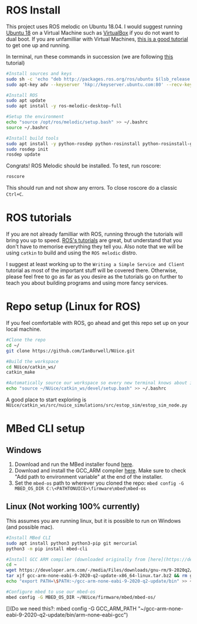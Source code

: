 # ROS Install

This project uses ROS melodic on Ubuntu 18.04. I would suggest running [Ubuntu 18](https://releases.ubuntu.com/18.04.5/) on a Virtual Machine such as [VirtualBox](https://www.virtualbox.org/wiki/Downloads) if you do not want to dual boot. If you are unfamilliar with Virtual Machines, [this is a good tutorial](https://linuxhint.com/install_ubuntu_18-04_virtualbox/) to get one up and running.

In terminal, run these commands in succession (we are following [this](http://wiki.ros.org/melodic/Installation) tutorial)
```bash
#Install sources and keys
sudo sh -c 'echo "deb http://packages.ros.org/ros/ubuntu $(lsb_release -sc) main" > /etc/apt/sources.list.d/ros-latest.list'
sudo apt-key adv --keyserver 'hkp://keyserver.ubuntu.com:80' --recv-key C1CF6E31E6BADE8868B172B4F42ED6FBAB17C654

#Install ROS
sudo apt update
sudo apt install -y ros-melodic-desktop-full

#Setup the environment
echo "source /opt/ros/melodic/setup.bash" >> ~/.bashrc
source ~/.bashrc

#Install build tools
sudo apt install -y python-rosdep python-rosinstall python-rosinstall-generator python-wstool build-essential
sudo rosdep init
rosdep update
```

Congrats! ROS Melodic should be installed. To test, run roscore:
```bash
roscore
```
This should run and not show any errors. To close roscore do a classic `Ctrl+C`.

# ROS tutorials
If you are not already familliar with ROS, running through the tutorials will bring you up to speed. [ROS's tutorials](http://wiki.ros.org/ROS/Tutorials/InstallingandConfiguringROSEnvironment) are great, but understand that you don't have to memorise everything they tell you. Also note that we will be using `catkin` to build and using the `ROS melodic` distro.

I suggest at least working up to the `Writing a Simple Service and Client` tutorial as most of the important stuff will be covered there. Otherwise, please feel free to go as far as you desire as the tutorials go on further to teach you about building programs and using more fancy services.

# Repo setup (Linux for ROS)
If you feel comfortable with ROS, go ahead and get this repo set up on your local machine.

```bash
#Clone the repo
cd ~/
git clone https://github.com/IanBurwell/NUice.git

#Build the workspace
cd NUice/catkin_ws/
catkin_make

#Automatically source our workspace so every new terminal knows about it
echo "source ~/NUice/catkin_ws/devel/setup.bash" >> ~/.bashrc
```

A good place to start exploring is `NUice/catkin_ws/src/nuice_simulations/src/estop_sim/estop_sim_node.py`

# MBed CLI setup
## Windows
1. Download and run the MBed installer found [here](https://github.com/ARMmbed/mbed-cli-windows-installer/releases/latest).
2. Download and install the GCC_ARM compiler [here](https://developer.arm.com/tools-and-software/open-source-software/developer-tools/gnu-toolchain/gnu-rm/downloads). Make sure to check "Add path to environment variable" at the end of the installer.
3. Set the `mbed-os` path to wherever you cloned the repo: `mbed config -G MBED_OS_DIR C:\<PATHTONUICE>\firmware\mbed\mbed-os`

## Linux (Not working 100% currently)
This assumes you are running linux, but it is possible to run on Windows (and possible mac).
```bash
#Install MBed CLI
sudo apt install python3 python3-pip git mercurial
python3 -m pip install mbed-cli

#Install GCC ARM compiler (downloaded originally from [here](https://developer.arm.com/tools-and-software/open-source-software/developer-tools/gnu-toolchain/gnu-rm/downloads))
cd ~
wget https://developer.arm.com/-/media/Files/downloads/gnu-rm/9-2020q2/gcc-arm-none-eabi-9-2020-q2-update-x86_64-linux.tar.bz2
tar xjf gcc-arm-none-eabi-9-2020-q2-update-x86_64-linux.tar.bz2 && rm gcc-arm-none-eabi-9-2020-q2-update-x86_64-linux.tar.bz2 
echo "export PATH=\$PATH:~/gcc-arm-none-eabi-9-2020-q2-update/bin" >> ~/.bashrc

#Configure mbed to use our mbed-os
mbed config -G MBED_OS_DIR ~/NUice/firmware/mbed/mbed-os/
```
[](Do we need this?: mbed config -G GCC_ARM_PATH "~/gcc-arm-none-eabi-9-2020-q2-update/bin/arm-none-eabi-gcc")


